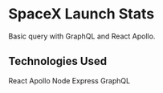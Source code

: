 # SpaceX Launch Stats

Basic query with GraphQL and React Apollo.

## Technologies Used

React
Apollo
Node
Express
GraphQL
